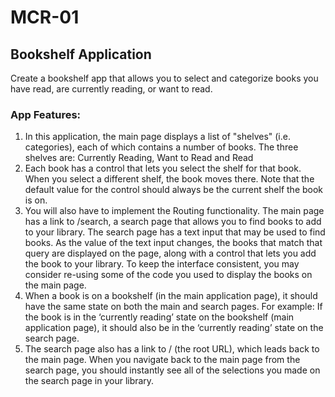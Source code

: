 # MCR-01

## Bookshelf Application

Create a bookshelf app that allows you to select and categorize books you have read, are currently reading, or want to read.

### App Features:

1. In this application, the main page displays a list of "shelves" (i.e. categories), each of which contains a number of books. The three shelves are: Currently Reading, Want to Read and Read
2. Each book has a control that lets you select the shelf for that book. When you select a different shelf, the book moves there. Note that the default value for the control should always be the current shelf the book is on.
3. You will also have to implement the Routing functionality. The main page has a link to /search, a search page that allows you to find books to add to your library. The search page has a text input that may be used to find books. As the value of the text input changes, the books that match that query are displayed on the page, along with a control that lets you add the book to your library. To keep the interface consistent, you may consider re-using some of the code you used to display the books on the main page.
4. When a book is on a bookshelf (in the main application page), it should have the same state on both the main and search pages. For example: If the book is in the ‘currently reading’ state on the bookshelf (main application page), it should also be in the ‘currently reading’ state on the search page.
5. The search page also has a link to / (the root URL), which leads back to the main page. When you navigate back to the main page from the search page, you should instantly see all of the selections you made on the search page in your library.
